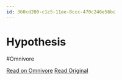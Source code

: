 ```yaml
---
id: 360cd200-c1c5-11ee-8ccc-470c246e56bc
---
```


# Hypothesis
#Omnivore

[Read on Omnivore](https://omnivore.app/me/hypothesis-18d69c1ce41)
[Read Original](https://hypothes.is/a/VdBRsMG8Ee68QHtgtw8BoA)

